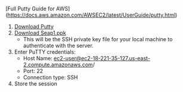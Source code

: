 [Full Putty Guide for AWS] (https://docs.aws.amazon.com/AWSEC2/latest/UserGuide/putty.html)

1. [Download Putty](https://www.chiark.greenend.org.uk/~sgtatham/putty/latest.html)
2. [Download Seap1.ppk](https://drive.google.com/a/oakland.edu/file/d/1yaxXb7N_WCUBjDam98AJIpfUinhO8hQ0/view?usp=sharing)
    * This will be the SSH private key file for your local machine to authenticate with the server.
3.  Enter PuTTY credentials:
    * Host Name: ec2-user@ec2-18-221-35-127.us-east-2.compute.amazonaws.com/
    * Port: 22
    * Connection type: SSH
4. Store the session
